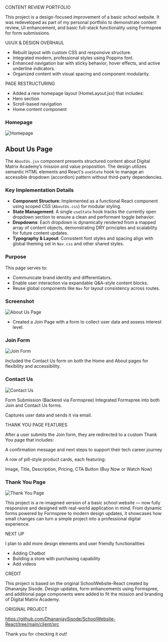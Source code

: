 CONTENT REVIEW PORTFOLIO

This project is a design-focused improvement of a basic school website. It was redeveloped as part of my personal portfolio to demonstrate content review, UI enhancement, and basic full-stack functionality using Formspree for form submissions.


UI/UX & DESIGN OVERHAUL

- Rebuilt layout with custom CSS and responsive structure.
- Integrated modern, professional styles using Poppins font.
- Enhanced navigation bar with sticky behavior, hover effects, and active underline indicators.
- Organized content with visual spacing and component modularity.

PAGE RESTRUCTURING

- Added a new homepage layout (HomeLayout.jsx) that includes:
- Hero section
- Scroll-based navigation
- Home content component
### Homepage
![Homepage](./screenshots/homepage.png)

## About Us Page

The `AboutUs.jsx` component presents structured content about Digital Matrix Academy’s mission and value proposition. The design utilizes semantic HTML elements and React's `useState` hook to manage an accessible dropdown (accordion) pattern without third-party dependencies.

### Key Implementation Details

- **Component Structure**: Implemented as a functional React component using scoped CSS (`AboutUs.css`) for modular styling.
- **State Management**: A single `useState` hook tracks the currently open dropdown section to ensure a clean and performant toggle behavior.
- **Dropdowns**: Each dropdown is dynamically rendered from a mapped array of content objects, demonstrating DRY principles and scalability for future content updates.
- **Typography & Layout**: Consistent font styles and spacing align with global theming set in `Nav.css` and other shared styles.

### Purpose

This page serves to:

- Communicate brand identity and differentiators.
- Enable user interaction via expandable Q&A-style content blocks.
- Reuse global components like `Nav` for layout consistency across routes.

### Screenshot

![About Us Page](./screenshots/about-us.png)


- Created a Join Page with a form to collect user data and assess interest level.
### Join Form
![Join Form](./screenshots/join-form.png)

Included the Contact Us form on both the Home and About pages for flexibility and accessibility.
### Contact Us
![Contact Us](./screenshots/contact-us.png)

Form Submission (Backend via Formspree)
Integrated Formspree into both Join and Contact Us forms.

Captures user data and sends it via email.

THANK YOU PAGE FEATURES 

After a user submits the Join form, they are redirected to a custom Thank You page that includes:

A confirmation message and next steps to support their tech career journey

A row of pill-style product cards, each featuring:

Image, Title, Description, Pricing, CTA Button (Buy Now or Watch Now)

### Thank You Page
![Thank You Page](./screenshots/thank-you-page.png)

This project is a re-imagined version of a basic school website — now fully responsive and designed with real-world application in mind. From dynamic forms powered by Formspree to modern design updates, it showcases how small changes can turn a simple project into a professional digital experience.

NEXT UP

I plan to add more design elements and user friendly functionalities

- Adding Chatbot
- Building a store with purchasing capability 
- Add videos 


CREDIT

This project is based on the original SchoolWebsite-React created by Dhananjay Sisode.
Design updates, form enhancements using Formspree, and additional page components were added to fit the mission and branding of Digital Matrix Academy.

ORIGINAL PROJECT

https://github.com/DhananjaySisode/SchoolWebsite-React/tree/main/client/src 



Thank you for checking it out!
